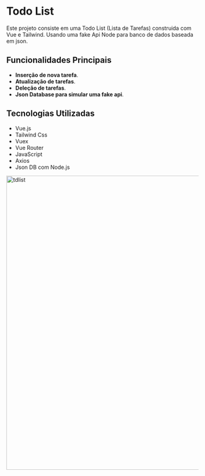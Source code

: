# Todo List
Este projeto consiste em uma Todo List (Lista de Tarefas) construida com Vue e Tailwind. Usando uma fake Api Node para banco de dados baseada em json.

## Funcionalidades Principais
- **Inserção de nova tarefa**.
- **Atualização de tarefas**.
- **Deleção de tarefas**.
- **Json Database para simular uma fake api**.

## Tecnologias Utilizadas
- Vue.js
- Tailwind Css
- Vuex
- Vue Router
- JavaScript
- Axios
- Json DB com Node.js


<img width="772" alt="tdlist" src="https://github.com/victooriki/VueTodoList/assets/122548244/22026c15-fc7c-404b-9285-e4bc98a4ee8e">
